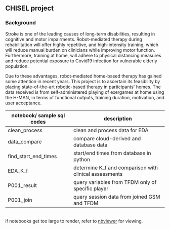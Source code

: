## CHISEL project

### Background
Stroke is one of the leading causes of long-term disabilities, resulting in cognitive and motor impairments. Robot-mediated therapy during rehabilitation will offer highly repetitive, and high-intensity training, which will reduce manual burden on clinicians while improving motor function. Furthermore, training at home, will adhere to physical distancing measures and reduce potential exposure to Covid19 infection for vulnerable elderly population.

Due to these advantages, robot-mediated home-based therapy has gained some attention in recent years. This project is to ascertain its feasibility by placing state-of-the-art robotic-based therapy in participants' homes. The data received is from self-administered playing of exergames at home using the H-MAN, in terms of functional outputs, training duration, motivation, and user acceptance.


| notebook/ sample sql codes             | description |
|-------------------------|--------------|
| clean_process           | clean and process data for EDA |
| data_compare            | compare cloud-derived and database data|
| find_start_end_times    | start/end times from database in python  |
| EDA_K_f                 | determine K_f and comparison with clinical assessments |
| P001_result             | query variables from TFDM only of specific player |
| P001_join               | query session data from joined GSM and TFDM |


<br> if notebooks get too large to render, refer to [nbviewer](https://nbviewer.org/)  for viewing.


